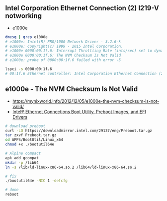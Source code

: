 
## Intel Corporation Ethernet Connection (2) I219-V notworking
* e1000e

```bash
dmesg | grep e1000e
# e1000e: Intel(R) PRO/1000 Network Driver - 3.2.6-k
# e1000e: Copyright(c) 1999 - 2015 Intel Corporation.
# e1000e 0000:00:1f.6: Interrupt Throttling Rate (ints/sec) set to dynamic conservative mode
# e1000e 0000:00:1f.6: The NVM Checksum Is Not Valid
# e1000e: probe of 0000:00:1f.6 failed with error -5

lspci -s 0000:00:1f.6
# 00:1f.6 Ethernet controller: Intel Corporation Ethernet Connection (2) I219-V
```

## e1000e - The NVM Checksum Is Not Valid

* https://mynixworld.info/2012/12/05/e1000e-the-nvm-checksum-is-not-valid/
* [Intel® Ethernet Connections Boot Utility, Preboot Images, and EFI Drivers](https://downloadcenter.intel.com/download/29137)

```bash
# download preboot
curl -LO https://downloadmirror.intel.com/29137/eng/Preboot.tar.gz
tar zxvf Preboot.tar.gz
cd APPS/BootUtil/Linux_x64
chmod +x ./bootutil64e

# Alpine compact
apk add gcompat
mkdir -p /lib64
ln -s /lib/ld-linux-x86-64.so.2 /lib64/ld-linux-x86-64.so.2

# fix
./bootutil64e -NIC 1 -defcfg

# done
reboot
```
